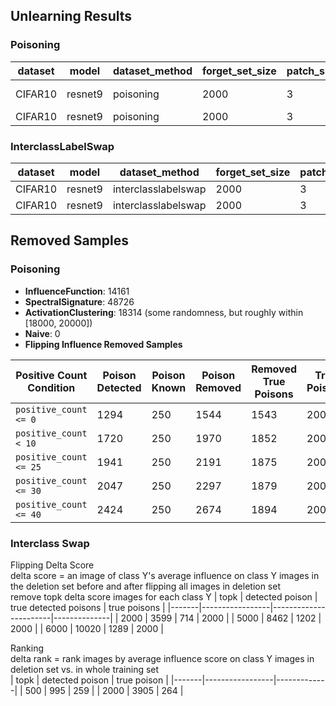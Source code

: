 ## Unlearning Results
### Poisoning
| dataset | model  | dataset_method | forget_set_size | patch_size | pretrain_iters | pretrain_lr | unlearn_method    | exp_name      | train_iters | k    | factor | kd_T | gamma | alpha | msteps | delete_acc | delete_err | manip_acc | test_acc | manip_clean_acc | test_clean_acc | test_retain_acc | deletion_size | unlearn_time       | train_clean_acc |
|---------|--------|----------------|-----------------|------------|----------------|-------------|-------------------|---------------|-------------|------|--------|------|-------|-------|---------|------------|------------|-----------|-----------|----------------|----------------|-----------------|---------------|--------------------|-----------------|
| CIFAR10 | resnet9 | poisoning      | 2000            | 3          | 10000          | 0.025       | FlippingInfluence | retrain from scratch       | Null        | Null | Null   | Null | Null  | Null  | Null    | 0.9        | 0.092      | 0.874     | 0.8225    | 0.8155         | 0.8262         | Null            | 250           | 0                  | 0.87732         |
| CIFAR10 | resnet9 | poisoning      | 2000            | 3          | 10000          | 0.025       | Naive             | pretrainmodel | Null        | Null | Null   | Null | Null  | Null  | Null    | 0.0        | 101.0      | 0.1255    | 0.1285    | 0.9035         | 0.9219         | Null            | 0             | 259.1882615619999  | 0.9961          |

### InterclassLabelSwap
| dataset | model  | dataset_method       | forget_set_size | patch_size | pretrain_iters | pretrain_lr | unlearn_method    | exp_name      | delete_acc | delete_err | manip_acc | test_acc | test_retain_acc | deletion_size | unlearn_time        | train_clean_acc |
|---------|--------|----------------------|-----------------|------------|----------------|-------------|-------------------|---------------|------------|------------|-----------|-----------|-----------------|---------------|---------------------|-----------------|
| CIFAR10 | resnet9 | interclasslabelswap  | 2000            | 3          | 10000          | 0.025       | Naive             | pretrainmodel | 0.0        | 101.0      | 0.0       | 0.7285    | 0.938625        | 0             | 243.00395901200005  | 0.95986         |
| CIFAR10 | resnet9 | interclasslabelswap  | 2000            | 3          | 10000          | 0.025       | SwappingInfluence | unlearn       | 0.328      | 0.328      | 0.6315    | 0.6775    | 0.849           | 250           | 0                   | 0.8616          |

## Removed Samples
### Poisoning
- **InfluenceFunction**: 14161 
- **SpectralSignature**: 48726
- **ActivationClustering**: 18314 (some randomness, but roughly within [18000, 20000])
- **Naive**: 0
- **Flipping Influence Removed Samples** 

| Positive Count Condition | Poison Detected | Poison Known | Poison Removed | Removed True Poisons | True Poisons |
|--------------------------|-----------------|--------------|----------------|----------------------|--------------|
| `positive_count <= 0`    | 1294            | 250          | 1544           | 1543                 | 2000         |
| `positive_count < 10`    | 1720            | 250          | 1970           | 1852                 | 2000         |
| `positive_count <= 25`   | 1941            | 250          | 2191           | 1875                 | 2000         |
| `positive_count <= 30`   | 2047            | 250          | 2297           | 1879                 | 2000         |
| `positive_count <= 40`   | 2424            | 250          | 2674           | 1894                 | 2000         |
  
### Interclass Swap
Flipping Delta Score \
delta score = an image of class Y's average influence on class Y images in the deletion set before and after flipping all images in deletion set \
remove topk delta score images for each class Y 
| topk  | detected poison | true detected poisons | true poisons |
|-------|-----------------|-----------------------|--------------|
| 2000  | 3599            | 714                   | 2000         |
| 5000  | 8462            | 1202                  | 2000         |
| 6000  | 10020           | 1289                  | 2000         |

Ranking \
delta rank = rank images by average influence score on class Y images in deletion set vs. in whole training set \
| topk  | detected poison | true poison |
|-------|-----------------|-------------|
| 500   | 995             | 259         |
| 2000  | 3905            | 264         |

